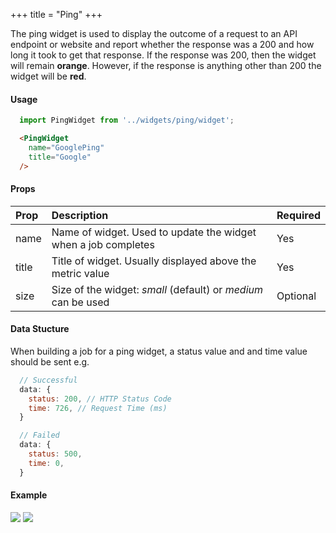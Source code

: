+++
title = "Ping"
+++

The ping widget is used to display the outcome of a request to an API endpoint or website and report whether the response was a 200 and how long it took to get that response. If the response was 200, then the widget will remain **orange**. However, if the response is anything other than 200 the widget will be **red**.

#### Usage

``` javascript
  import PingWidget from '../widgets/ping/widget';
```

``` html
  <PingWidget
    name="GooglePing"
    title="Google"
  />
```

#### Props

| **Prop** | **Description** | **Required**
|:--|:--|:--|
| name | Name of widget. Used to update the widget when a job completes | Yes
| title | Title of widget. Usually displayed above the metric value | Yes
| size | Size of the widget: *small* (default) or *medium* can be used | Optional

#### Data Stucture

When building a job for a ping widget, a status value and and time value should be sent e.g.

``` javascript
  // Successful
  data: {
    status: 200, // HTTP Status Code
    time: 726, // Request Time (ms)
  }

  // Failed
  data: {
    status: 500,
    time: 0,
  }
```

#### Example

![](https://res.cloudinary.com/metricio/image/upload/v1508770493/ping-successfull_cbrs7o.png)
![](https://res.cloudinary.com/metricio/image/upload/v1508770492/ping-down_xnlyld.png)
